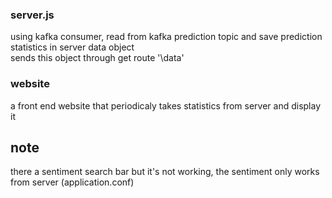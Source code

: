 ### server.js
using kafka consumer, read from kafka prediction topic and save prediction statistics in server data object
<br /> sends this object through get route '\data'
### website 
a front end website that periodicaly takes statistics from server and display it 
## note
there a sentiment search bar but it's not working, the sentiment only works from server (application.conf)